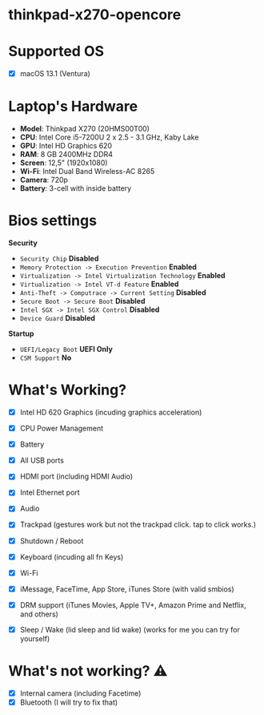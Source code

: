 # thinkpad-x270-opencore

# Supported OS
- [x] macOS 13.1 (Ventura)

# Laptop's Hardware
- <b>Model</b>: Thinkpad X270 (20HMS00T00)
- <b>CPU</b>: Intel Core i5-7200U 2 x 2.5 - 3.1 GHz, Kaby Lake
- <b>GPU</b>: Intel HD Graphics 620
- <b>RAM</b>: 8 GB 2400MHz DDR4
- <b>Screen</b>: 12,5" (1920x1080)
- <b>Wi-Fi</b>: Intel Dual Band Wireless-AC 8265
- <b>Camera</b>: 720p
- <b>Battery</b>: 3-cell with inside battery 

# Bios settings

<b>Security</b>
- `Security Chip` **Disabled**
- `Memory Protection -> Execution Prevention` **Enabled**
- `Virtualization -> Intel Virtualization Technology` **Enabled**
- `Virtualization -> Intel VT-d Feature` **Enabled**
- `Anti-Theft -> Computrace -> Current Setting` **Disabled**
- `Secure Boot -> Secure Boot` **Disabled**
- `Intel SGX -> Intel SGX Control` **Disabled**
- `Device Guard` **Disabled**


<b>Startup</b>
- `UEFI/Legacy Boot` **UEFI Only**
- `CSM Support` **No**


# What's Working?
- [x] Intel HD 620 Graphics (incuding graphics acceleration)
- [x] CPU Power Management
- [x] Battery
- [x] All USB ports
- [x] HDMI port (including HDMI Audio)
- [x] Intel Ethernet port
- [x] Audio
- [x] Trackpad (gestures work but not the trackpad click. tap to click works.)
- [x] Shutdown / Reboot 
- [x] Keyboard (incuding all fn Keys)
- [x] Wi-Fi
- [x] iMessage, FaceTime, App Store, iTunes Store (with valid smbios)
- [x] DRM support (iTunes Movies, Apple TV+, Amazon Prime and Netflix, and others)
- [x] Sleep / Wake (lid sleep and lid wake) (works for me you can try for yourself)


# What's not working? ⚠️
- [x] Internal camera (including Facetime)
- [x] Bluetooth (I will try to fix that)
